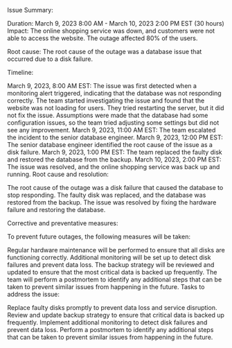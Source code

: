 Issue Summary:

Duration: March 9, 2023 8:00 AM - March 10, 2023 2:00 PM EST (30 hours)
Impact: The online shopping service was down, and customers were not able to access the website. The outage affected 80% of the users.

Root cause: The root cause of the outage was a database issue that occurred due to a disk failure.

Timeline:

March 9, 2023, 8:00 AM EST: The issue was first detected when a monitoring alert triggered, indicating that the database was not responding correctly.
The team started investigating the issue and found that the website was not loading for users.
They tried restarting the server, but it did not fix the issue.
Assumptions were made that the database had some configuration issues, so the team tried adjusting some settings but did not see any improvement.
March 9, 2023, 11:00 AM EST: The team escalated the incident to the senior database engineer.
March 9, 2023, 12:00 PM EST: The senior database engineer identified the root cause of the issue as a disk failure.
March 9, 2023, 1:00 PM EST: The team replaced the faulty disk and restored the database from the backup.
March 10, 2023, 2:00 PM EST: The issue was resolved, and the online shopping service was back up and running.
Root cause and resolution:

The root cause of the outage was a disk failure that caused the database to stop responding. The faulty disk was replaced, and the database was restored from the backup. The issue was resolved by fixing the hardware failure and restoring the database.

Corrective and preventative measures:

To prevent future outages, the following measures will be taken:

Regular hardware maintenance will be performed to ensure that all disks are functioning correctly.
Additional monitoring will be set up to detect disk failures and prevent data loss.
The backup strategy will be reviewed and updated to ensure that the most critical data is backed up frequently.
The team will perform a postmortem to identify any additional steps that can be taken to prevent similar issues from happening in the future.
Tasks to address the issue:

Replace faulty disks promptly to prevent data loss and service disruption.
Review and update backup strategy to ensure that critical data is backed up frequently.
Implement additional monitoring to detect disk failures and prevent data loss.
Perform a postmortem to identify any additional steps that can be taken to prevent similar issues from happening in the future.
